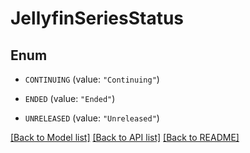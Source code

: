 # JellyfinSeriesStatus

## Enum


* `CONTINUING` (value: `"Continuing"`)

* `ENDED` (value: `"Ended"`)

* `UNRELEASED` (value: `"Unreleased"`)


[[Back to Model list]](../README.md#documentation-for-models) [[Back to API list]](../README.md#documentation-for-api-endpoints) [[Back to README]](../README.md)



